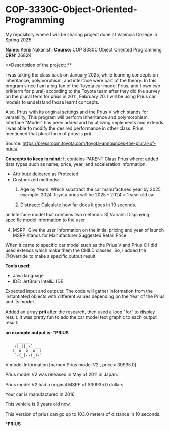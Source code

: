 # COP-3330C-Object-Oriented-Programming
My repository where I will be sharing project done at Valencia College in Spring 2025

**Name:** Kenji Nakanishi 
**Course:** COP 3330C Object Oriented Programming 
**CRN:** 26824



**Description of the project: **

I was taking the class back on January 2025, while learning concepts on inheritance, polymorphism, and interface were part of the theory. In this program since I am a big fan of the Toyota car model Prius, and I own two prii(term for plural) according to  the Toyota team after they did the survey on the plural term for prius in 2011, February 20. I will be using Prius car models to undetstand those learnt concepts. 

Also, Prius with its original settings and the Prius V which stands for versatility, This program will perform inheritance and polymorphism. Interface "Model" has been added and by utilizing implements and extends I was able to modify the desired performance in other class.
Prius mentioned that plural form of prius is prii 

Source: https://pressroom.toyota.com/toyota-announces-the-plural-of-prius/


**Concepts to keep in mind:**
It contains PARENT Class Prius where: added data types such as name, price, year, and acceleration information.


- Attribute delcared as Protected
- Customized methods:
  1) Age by Years: Which substract the car manufactured year by 2025,
  example: 2024 Toyota prius will be 2025 - 2024 = 1 year old car.


  2) Distnace: Calculate how far does it goes in 10 seconds.

an Interface model that contains two methods: 
  3) Variant: Displaying specific model information to the user
  
  4) MSRP: Give the user information on the initial pricing and year of launch
     MSRP stands for Manufacturer Suggested Retail Price


When it came to specific car model such as the Prius V and Prius C 
I did used extends which make them the CHILD classes. So, I added the @Override to make a specific output result.



**Tools used:**
- Java language
- IDE: JetBrain IntelliJ IDE
   
Expected input and outputs: 
The code will gather information from the instantiated objects with different values depending on the Year of the Prius and its model. 

Added an array **prii** after the research, then used a loop "for" to display result. 
It was pretty fun to add the car model text graphic to each output result:

**an example output is:**
***********************************PRIUS**********************************
    
    
         ______
        /|_||_\`.__
       (  o  o  o  )
        `-(_)--(_)-'

   
V model Information [name= Prius model V2 , price= 30935.0]


Prius model V2 was released in May of 2011 in Japan.


Prius model V2 had a original MSRP of $30935.0 dollars.


Your car is manufactured in 2016


This vehicle is 9 years old now.


This Version of prius can go up to 103.0 meters of distance in 10 seconds.


***********************************PRIUS**********************************
   
